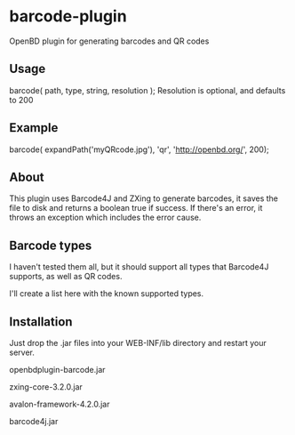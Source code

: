 # barcode-plugin
OpenBD plugin for generating barcodes and QR codes

## Usage
barcode( path, type, string, resolution );
Resolution is optional, and defaults to 200
  
## Example
barcode( expandPath('myQRcode.jpg'), 'qr', 'http://openbd.org/', 200);

## About
This plugin uses Barcode4J and ZXing to generate barcodes, it saves the file to disk and returns a boolean true if success. If there's an error, it throws an exception which includes the error cause.

## Barcode types
I haven't tested them all, but it should support all types that Barcode4J supports, as well as QR codes.

I'll create a list here with the known supported types.

## Installation
Just drop the .jar files into your WEB-INF/lib directory and restart your server.

openbdplugin-barcode.jar

zxing-core-3.2.0.jar

avalon-framework-4.2.0.jar

barcode4j.jar
